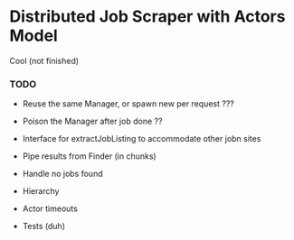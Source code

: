 # Distributed Job Scraper with Actors Model

Cool (not finished)

### TODO

- Reuse the same Manager, or spawn new per request ???
- Poison the Manager after job done ??
- Interface for extractJobListing to accommodate other jobn sites

- Pipe results from Finder (in chunks)
- Handle no jobs found

- Hierarchy
- Actor timeouts
- Tests (duh)
